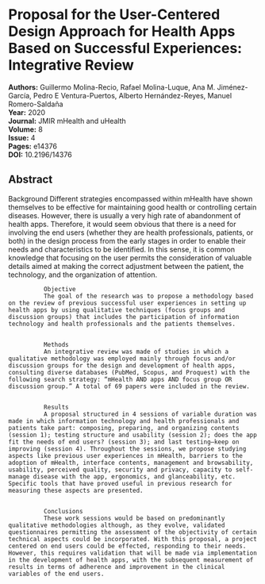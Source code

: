 # Proposal for the User-Centered Design Approach for Health Apps Based on Successful Experiences: Integrative Review

**Authors:** Guillermo Molina-Recio, Rafael Molina-Luque, Ana M. Jiménez-García, Pedro E Ventura-Puertos, Alberto Hernández-Reyes, Manuel Romero-Saldaña  
**Year:** 2020  
**Journal:** JMIR mHealth and uHealth  
**Volume:** 8  
**Issue:** 4  
**Pages:** e14376  
**DOI:** 10.2196/14376  

## Abstract
Background
              Different strategies encompassed within mHealth have shown themselves to be effective for maintaining good health or controlling certain diseases. However, there is usually a very high rate of abandonment of health apps. Therefore, it would seem obvious that there is a need for involving the end users (whether they are health professionals, patients, or both) in the design process from the early stages in order to enable their needs and characteristics to be identified. In this sense, it is common knowledge that focusing on the user permits the consideration of valuable details aimed at making the correct adjustment between the patient, the technology, and the organization of attention.
            
            
              Objective
              The goal of the research was to propose a methodology based on the review of previous successful user experiences in setting up health apps by using qualitative techniques (focus groups and discussion groups) that includes the participation of information technology and health professionals and the patients themselves.
            
            
              Methods
              An integrative review was made of studies in which a qualitative methodology was employed mainly through focus and/or discussion groups for the design and development of health apps, consulting diverse databases (PubMed, Scopus, and Proquest) with the following search strategy: “mHealth AND apps AND focus group OR discussion group.” A total of 69 papers were included in the review.
            
            
              Results
              A proposal structured in 4 sessions of variable duration was made in which information technology and health professionals and patients take part: composing, preparing, and organizing contents (session 1); testing structure and usability (session 2); does the app fit the needs of end users? (session 3); and last testing—keep on improving (session 4). Throughout the sessions, we propose studying aspects like previous user experiences in mHealth, barriers to the adoption of mHealth, interface contents, management and browsability, usability, perceived quality, security and privacy, capacity to self-manage disease with the app, ergonomics, and glanceability, etc. Specific tools that have proved useful in previous research for measuring these aspects are presented.
            
            
              Conclusions
              These work sessions would be based on predominantly qualitative methodologies although, as they evolve, validated questionnaires permitting the assessment of the objectivity of certain technical aspects could be incorporated. With this proposal, a project centered on end users could be effected, responding to their needs. However, this requires validation that will be made via implementation in the development of health apps, with the subsequent measurement of results in terms of adherence and improvement in the clinical variables of the end users.

